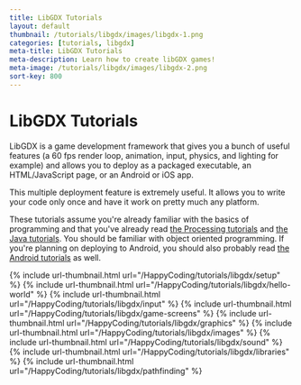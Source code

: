 ```yaml
---
title: LibGDX Tutorials
layout: default
thumbnail: /tutorials/libgdx/images/libgdx-1.png
categories: [tutorials, libgdx]
meta-title: LibGDX Tutorials
meta-description: Learn how to create libGDX games!
meta-image: /tutorials/libgdx/images/libgdx-2.png
sort-key: 800
---
```


# LibGDX Tutorials

LibGDX is a game development framework that gives you a bunch of useful features (a 60 fps render loop, animation, input, physics, and lighting for example) and allows you to deploy as a packaged executable, an HTML/JavaScript page, or an Android or iOS app.

This multiple deployment feature is extremely useful. It allows you to write your code only once and have it work on pretty much any platform.

These tutorials assume you're already familiar with the basics of programming and that you've already read [the Processing tutorials](/tutorials/processing) and [the Java tutorials](/tutorials/java). You should be familiar with object oriented programming. If you're planning on deploying to Android, you should also probably read [the Android tutorials](/tutorials/android) as well.

<div class="thumbnail-link-container">
{% include url-thumbnail.html url="/HappyCoding/tutorials/libgdx/setup" %}
{% include url-thumbnail.html url="/HappyCoding/tutorials/libgdx/hello-world" %}
{% include url-thumbnail.html url="/HappyCoding/tutorials/libgdx/input" %}
{% include url-thumbnail.html url="/HappyCoding/tutorials/libgdx/game-screens" %}
{% include url-thumbnail.html url="/HappyCoding/tutorials/libgdx/graphics" %}
{% include url-thumbnail.html url="/HappyCoding/tutorials/libgdx/images" %}
{% include url-thumbnail.html url="/HappyCoding/tutorials/libgdx/sound" %}
{% include url-thumbnail.html url="/HappyCoding/tutorials/libgdx/libraries" %}
{% include url-thumbnail.html url="/HappyCoding/tutorials/libgdx/pathfinding" %}
</div>
